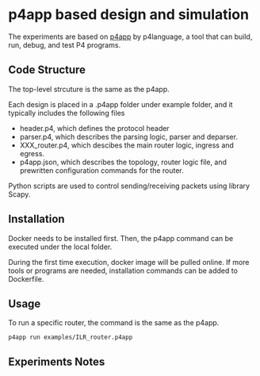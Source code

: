 # p4app based design and simulation

The experiments are based on [p4app](https://github.com/p4lang/p4app) by p4language, a tool that can build, run, debug, and test P4 programs. 

## Code Structure
The top-level strcuture is the same as the p4app.

Each design is placed in a .p4app folder under example folder, and it typically includes the following files 
- header.p4, which defines the protocol header
- parser.p4, which describes the parsing logic, parser and deparser.
- XXX_router.p4, which descibes the main router logic, ingress and egress.
- p4app.json, which describes the topology, router logic file, and prewritten configuration commands for the router.

Python scripts are used to control sending/receiving packets using library Scapy.

## Installation
Docker needs to be installed first. Then, the p4app command can be executed under the local folder. 

During the first time execution, docker image will be pulled online. If more tools or programs are needed, installation commands can be added to Dockerfile.
## Usage
To run a specific router, the command is the same as the p4app. 
```
p4app run examples/ILR_router.p4app
```
## Experiments Notes
